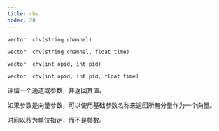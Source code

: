 ```yaml
---
title: chv
order: 20
---
```


`vector  chv(string channel)`

`vector  chv(string channel, float time)`

`vector  chv(int opid, int pid)`

`vector  chv(int opid, int pid, float time)`

评估一个通道或参数，并返回其值。

如果参数是向量参数，可以使用基础参数名称来返回所有分量作为一个向量。

时间以秒为单位指定，而不是帧数。
